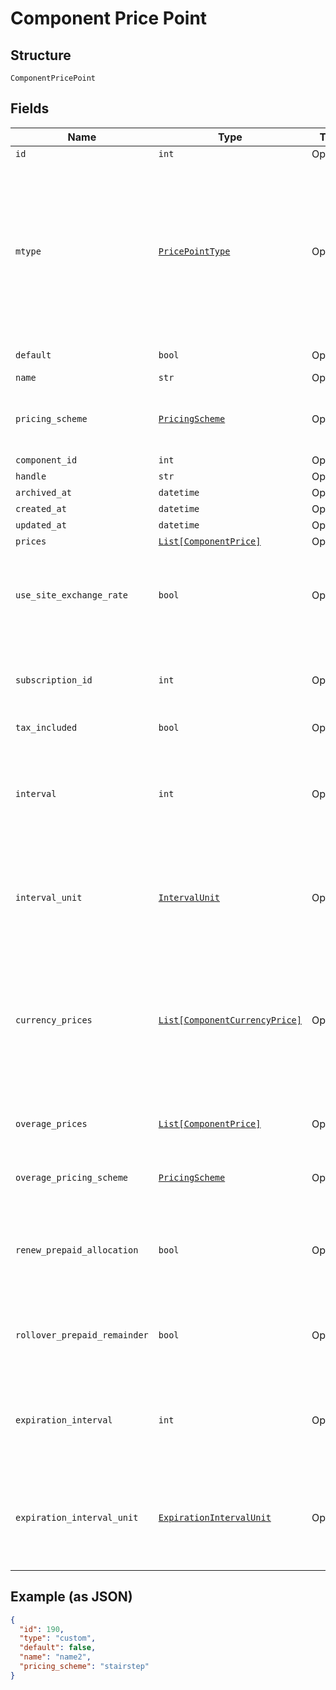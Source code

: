 
# Component Price Point

## Structure

`ComponentPricePoint`

## Fields

| Name | Type | Tags | Description |
|  --- | --- | --- | --- |
| `id` | `int` | Optional | - |
| `mtype` | [`PricePointType`](../../doc/models/price-point-type.md) | Optional | Price point type. We expose the following types:<br><br>1. **default**: a price point that is marked as a default price for a certain product.<br>2. **custom**: a custom price point.<br>3. **catalog**: a price point that is **not** marked as a default price for a certain product and is **not** a custom one. |
| `default` | `bool` | Optional | Note: Refer to type attribute instead |
| `name` | `str` | Optional | - |
| `pricing_scheme` | [`PricingScheme`](../../doc/models/pricing-scheme.md) | Optional | The identifier for the pricing scheme. See [Product Components](https://help.chargify.com/products/product-components.html) for an overview of pricing schemes. |
| `component_id` | `int` | Optional | - |
| `handle` | `str` | Optional | - |
| `archived_at` | `datetime` | Optional | - |
| `created_at` | `datetime` | Optional | - |
| `updated_at` | `datetime` | Optional | - |
| `prices` | [`List[ComponentPrice]`](../../doc/models/component-price.md) | Optional | - |
| `use_site_exchange_rate` | `bool` | Optional | Whether to use the site level exchange rate or define your own prices for each currency if you have multiple currencies defined on the site. Defaults to true during creation. |
| `subscription_id` | `int` | Optional | (only used for Custom Pricing - ie. when the price point's type is `custom`) The id of the subscription that the custom price point is for. |
| `tax_included` | `bool` | Optional | - |
| `interval` | `int` | Optional | The numerical interval. i.e. an interval of ‘30’ coupled with an interval_unit of day would mean this component price point would renew every 30 days. This property is only available for sites with Multifrequency enabled. |
| `interval_unit` | [`IntervalUnit`](../../doc/models/interval-unit.md) | Optional | A string representing the interval unit for this component price point, either month or day. This property is only available for sites with Multifrequency enabled. |
| `currency_prices` | [`List[ComponentCurrencyPrice]`](../../doc/models/component-currency-price.md) | Optional | An array of currency pricing data is available when multiple currencies are defined for the site. It varies based on the use_site_exchange_rate setting for the price point. This parameter is present only in the response of read endpoints, after including the appropriate query parameter. |
| `overage_prices` | [`List[ComponentPrice]`](../../doc/models/component-price.md) | Optional | Applicable only to prepaid usage components. An array of overage price brackets. |
| `overage_pricing_scheme` | [`PricingScheme`](../../doc/models/pricing-scheme.md) | Optional | Applicable only to prepaid usage components. Pricing scheme for overage pricing. |
| `renew_prepaid_allocation` | `bool` | Optional | Applicable only to prepaid usage components. Boolean which controls whether or not the allocated quantity should be renewed at the beginning of each period. |
| `rollover_prepaid_remainder` | `bool` | Optional | Applicable only to prepaid usage components. Boolean which controls whether or not remaining units should be rolled over to the next period. |
| `expiration_interval` | `int` | Optional | Applicable only to prepaid usage components where rollover_prepaid_remainder is true. The number of `expiration_interval_unit`s after which rollover amounts should expire. |
| `expiration_interval_unit` | [`ExpirationIntervalUnit`](../../doc/models/expiration-interval-unit.md) | Optional | Applicable only to prepaid usage components where rollover_prepaid_remainder is true. A string representing the expiration interval unit for this component, either month or day. |

## Example (as JSON)

```json
{
  "id": 190,
  "type": "custom",
  "default": false,
  "name": "name2",
  "pricing_scheme": "stairstep"
}
```

